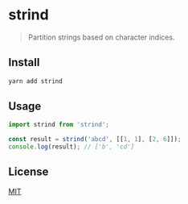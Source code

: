 # strind

> Partition strings based on character indices.

## Install

```bash
yarn add strind
```

## Usage

```js
import strind from 'strind';

const result = strind('abcd', [[1, 1], [2, 6]]);
console.log(result); // ['b', 'cd']
```

## License

[MIT](LICENSE)
